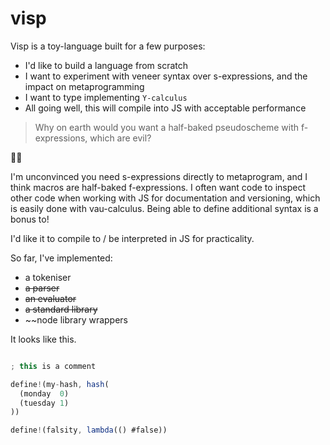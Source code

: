 # visp

Visp is a toy-language built for a few purposes:

- I'd like to build a language from scratch
- I want to experiment with veneer syntax over s-expressions, and the impact on metaprogramming
- I want to type implementing `Y-calculus`
- All going well, this will compile into JS with acceptable performance

> Why on earth would you want a half-baked pseudoscheme with f-expressions, which are evil?

:woman_shrugging:

I'm unconvinced you need s-expressions directly to metaprogram, and I think macros are half-baked f-expressions. I often want code to inspect other code when working with JS for documentation and versioning, which is easily done with vau-calculus. Being able to define additional syntax is a bonus to!

I'd like it to compile to / be interpreted in JS for practicality.

So far, I've implemented:

- a tokeniser
- ~~a parser~~
- ~~an evaluator~~
- ~~a standard library~~
- ~~node library wrappers

It looks like this.

```js

; this is a comment

define!(my-hash, hash(
  (monday  0)
  (tuesday 1)
))

define!(falsity, lambda(() #false))
```
